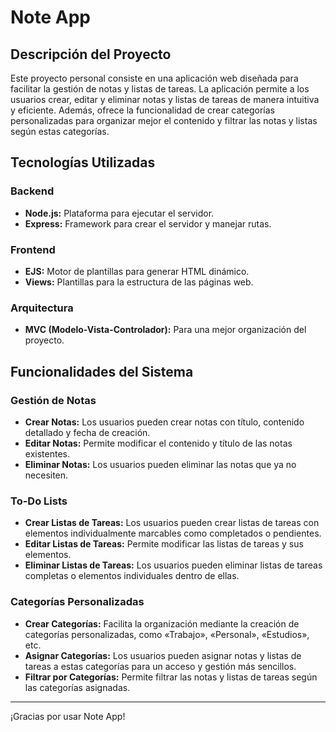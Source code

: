 # Note App

## Descripción del Proyecto

Este proyecto personal consiste en una aplicación web diseñada para facilitar la gestión de notas y listas de tareas. La aplicación permite a los usuarios crear, editar y eliminar notas y listas de tareas de manera intuitiva y eficiente. Además, ofrece la funcionalidad de crear categorías personalizadas para organizar mejor el contenido y filtrar las notas y listas según estas categorías.

## Tecnologías Utilizadas

### Backend
- **Node.js:** Plataforma para ejecutar el servidor.
- **Express:** Framework para crear el servidor y manejar rutas.

### Frontend
- **EJS:** Motor de plantillas para generar HTML dinámico.
- **Views:** Plantillas para la estructura de las páginas web.

### Arquitectura
- **MVC (Modelo-Vista-Controlador):** Para una mejor organización del proyecto.

## Funcionalidades del Sistema

### Gestión de Notas
- **Crear Notas:** Los usuarios pueden crear notas con título, contenido detallado y fecha de creación.
- **Editar Notas:** Permite modificar el contenido y título de las notas existentes.
- **Eliminar Notas:** Los usuarios pueden eliminar las notas que ya no necesiten.

### To-Do Lists
- **Crear Listas de Tareas:** Los usuarios pueden crear listas de tareas con elementos individualmente marcables como completados o pendientes.
- **Editar Listas de Tareas:** Permite modificar las listas de tareas y sus elementos.
- **Eliminar Listas de Tareas:** Los usuarios pueden eliminar listas de tareas completas o elementos individuales dentro de ellas.

### Categorías Personalizadas
- **Crear Categorías:** Facilita la organización mediante la creación de categorías personalizadas, como «Trabajo», «Personal», «Estudios», etc.
- **Asignar Categorías:** Los usuarios pueden asignar notas y listas de tareas a estas categorías para un acceso y gestión más sencillos.
- **Filtrar por Categorías:** Permite filtrar las notas y listas de tareas según las categorías asignadas.
---
¡Gracias por usar Note App!
